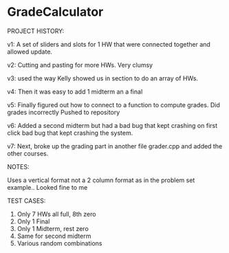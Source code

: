 # GradeCalculator

PROJECT HISTORY:

v1: A set of sliders and slots for 1 HW that were connected together and allowed update. 

v2: Cutting and pasting for more HWs. Very clumsy

v3: used the way Kelly showed us in section to do an array of HWs.  

v4: Then it was easy to add 1 midterm an a final 

v5: Finally figured out how to connect to a function to compute grades.  Did grades incorrectly Pushed to repository

v6: Added a second midterm but had a bad bug that kept crashing on first click
        bad bug that kept crashing the system.  
        
v7: Next, broke up the grading part in another file grader.cpp and added the other courses.  

NOTES:

Uses a vertical format not a 2 column format as in the problem set example..  Looked fine to me

TEST CASES:

1.  Only 7 HWs all full, 8th zero
2.  Only 1 Final
3. Only 1 Midterm, rest zero
4. Same for second midterm
5. Various random combinations
